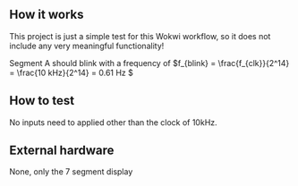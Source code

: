 <!---

This file is used to generate your project datasheet. Please fill in the information below and delete any unused
sections.

You can also include images in this folder and reference them in the markdown. Each image must be less than
512 kb in size, and the combined size of all images must be less than 1 MB.
-->

## How it works

This project is just a simple test for this Wokwi workflow, so it does not include any very meaningful functionality!

Segment A should blink with a frequency of $f_{blink} = \frac{f_{clk}}{2^14} = \frac{10 kHz}{2^14} = 0.61 Hz $

## How to test

No inputs need to applied other than the clock of 10kHz.

## External hardware

None, only the 7 segment display
